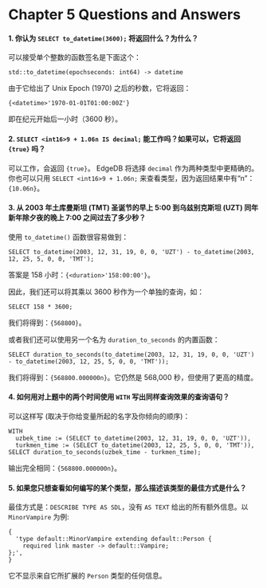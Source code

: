 # Chapter 5 Questions and Answers

#### 1. 你认为 `SELECT to_datetime(3600);` 将返回什么？为什么？

可以接受单个整数的函数签名是下面这个：

```
std::to_datetime(epochseconds: int64) -> datetime
```

由于它给出了 Unix Epoch (1970) 之后的秒数，它将返回：

`{<datetime>'1970-01-01T01:00:00Z'}`

即在纪元开始后一小时（3600 秒）。

#### 2. `SELECT <int16>9 + 1.06n IS decimal;` 能工作吗？如果可以，它将返回 `{true}` 吗？

可以工作，会返回 `{true}`。 EdgeDB 将选择 `decimal` 作为两种类型中更精确的。你也可以只用 `SELECT <int16>9 + 1.06n;` 来查看类型，因为返回结果中有“n”：`{10.06n}`。

#### 3. 从 2003 年土库曼斯坦 (TMT) 圣诞节的早上 5:00 到乌兹别克斯坦 (UZT) 同年新年除夕夜的晚上 7:00 之间过去了多少秒？

使用 `to_datetime()` 函数很容易做到：

```edgeql
SELECT to_datetime(2003, 12, 31, 19, 0, 0, 'UZT') - to_datetime(2003, 12, 25, 5, 0, 0, 'TMT');
```

答案是 158 小时：`{<duration>'158:00:00'}`。

因此，我们还可以将其乘以 3600 秒作为一个单独的查询，如：

```edgeql
SELECT 158 * 3600;
```

我们将得到：`{568800}`。

或者我们还可以使用另一个名为 `duration_to_seconds` 的内置函数：

```edgeql
SELECT duration_to_seconds(to_datetime(2003, 12, 31, 19, 0, 0, 'UZT') - to_datetime(2003, 12, 25, 5, 0, 0, 'TMT'));
```

我们将得到：`{568800.000000n}`。它仍然是 568,000 秒，但使用了更高的精度。

#### 4. 如何用对上题中的两个时间使用 `WITH` 写出同样查询效果的查询语句？

可以这样写 (取决于你给变量所起的名字及你倾向的顺序)：

```edgeql
WITH
  uzbek_time := (SELECT to_datetime(2003, 12, 31, 19, 0, 0, 'UZT')),
  turkmen_time := (SELECT to_datetime(2003, 12, 25, 5, 0, 0, 'TMT')),
SELECT duration_to_seconds(uzbek_time - turkmen_time);
```

输出完全相同：`{568800.000000n}`。

#### 5. 如果您只想查看如何编写的某个类型，那么描述该类型的最佳方式是什么？

最佳方式是：`DESCRIBE TYPE AS SDL`，没有 `AS TEXT` 给出的所有额外信息。以 `MinorVampire` 为例:

```
{
  'type default::MinorVampire extending default::Person {
    required link master -> default::Vampire;
};',
}
```

它不显示来自它所扩展的 `Person` 类型的任何信息。
